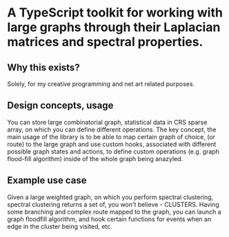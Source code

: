 # A TypeScript toolkit for working with large graphs through their Laplacian matrices and spectral properties.

## Why this exists?

Solely, for my creative programming and net art related purposes.

## Design concepts, usage

You can store large combinatorial graph, statistical data in CRS sparse array, on which you can define different
operations. The key concept, the main usage of the library is to be able to map certain graph of choice, (or route)
to the large graph and use custom hooks, associated with different possible graph states and actions, to define
custom operations (e.g. graph flood-fill algorithm) inside of the whole graph being anazyled.

## Example use case

Given a large weighted graph, on which you perform spectral clustering, spectral clustering returns a set of, you won't believe - CLUSTERS. Having some branching and complex route mapped to the graph, you can launch a graph floodfill algorithm, and hook certain functions for events when an edge in the cluster being visited, etc.
